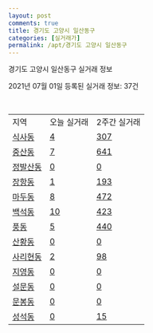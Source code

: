 ```yaml
---
layout: post
comments: true
title: 경기도 고양시 일산동구
categories: [실거래가]
permalink: /apt/경기도 고양시 일산동구
---
```


경기도 고양시 일산동구 실거래 정보

2021년 07월 01일 등록된 실거래 정보: 37건

<script type="text/javascript">
  google.charts.load('current', {'packages':['corechart']});
  google.charts.setOnLoadCallback(drawChart);

  function drawChart() {
    var data = google.visualization.arrayToDataTable([['거래일', '매매', '전월세', '전매'], ['21-02', 192, 366, 7], ['21-03', 196, 477, 4], ['21-04', 172, 308, 3], ['21-05', 231, 304, 11], ['21-06', 123, 194, 1]]);

    var options = {
      title: '최근 유형별 거래량 추이',
      legend: { position: 'bottom' }
    };

    var chart = new google.visualization.LineChart(document.getElementById('columnchart_material'));
    chart.draw(data, (options));
  }
</script>

<div id="columnchart_material" style="width: 95%; margin-left: -35px"></div>
<br>
<table class="sortable">
  <tr>
    <td>지역</td>
    <td>오늘 실거래</td>
    <td>2주간 실거래</td>
  </tr>

  
  <tr class="item">
    <td><a href="경기도 고양시 일산동구 식사동">식사동</a></td>
    <td><a href="경기도 고양시 일산동구 식사동">4</a></td>
    <td><a href="경기도 고양시 일산동구 식사동">307</a></td>
  </tr>
    

  <tr class="item">
    <td><a href="경기도 고양시 일산동구 중산동">중산동</a></td>
    <td><a href="경기도 고양시 일산동구 중산동">7</a></td>
    <td><a href="경기도 고양시 일산동구 중산동">641</a></td>
  </tr>
    

  <tr class="item">
    <td><a href="경기도 고양시 일산동구 정발산동">정발산동</a></td>
    <td><a href="경기도 고양시 일산동구 정발산동">0</a></td>
    <td><a href="경기도 고양시 일산동구 정발산동">0</a></td>
  </tr>
    

  <tr class="item">
    <td><a href="경기도 고양시 일산동구 장항동">장항동</a></td>
    <td><a href="경기도 고양시 일산동구 장항동">1</a></td>
    <td><a href="경기도 고양시 일산동구 장항동">193</a></td>
  </tr>
    

  <tr class="item">
    <td><a href="경기도 고양시 일산동구 마두동">마두동</a></td>
    <td><a href="경기도 고양시 일산동구 마두동">8</a></td>
    <td><a href="경기도 고양시 일산동구 마두동">472</a></td>
  </tr>
    

  <tr class="item">
    <td><a href="경기도 고양시 일산동구 백석동">백석동</a></td>
    <td><a href="경기도 고양시 일산동구 백석동">10</a></td>
    <td><a href="경기도 고양시 일산동구 백석동">423</a></td>
  </tr>
    

  <tr class="item">
    <td><a href="경기도 고양시 일산동구 풍동">풍동</a></td>
    <td><a href="경기도 고양시 일산동구 풍동">5</a></td>
    <td><a href="경기도 고양시 일산동구 풍동">440</a></td>
  </tr>
    

  <tr class="item">
    <td><a href="경기도 고양시 일산동구 산황동">산황동</a></td>
    <td><a href="경기도 고양시 일산동구 산황동">0</a></td>
    <td><a href="경기도 고양시 일산동구 산황동">0</a></td>
  </tr>
    

  <tr class="item">
    <td><a href="경기도 고양시 일산동구 사리현동">사리현동</a></td>
    <td><a href="경기도 고양시 일산동구 사리현동">2</a></td>
    <td><a href="경기도 고양시 일산동구 사리현동">98</a></td>
  </tr>
    

  <tr class="item">
    <td><a href="경기도 고양시 일산동구 지영동">지영동</a></td>
    <td><a href="경기도 고양시 일산동구 지영동">0</a></td>
    <td><a href="경기도 고양시 일산동구 지영동">0</a></td>
  </tr>
    

  <tr class="item">
    <td><a href="경기도 고양시 일산동구 설문동">설문동</a></td>
    <td><a href="경기도 고양시 일산동구 설문동">0</a></td>
    <td><a href="경기도 고양시 일산동구 설문동">0</a></td>
  </tr>
    

  <tr class="item">
    <td><a href="경기도 고양시 일산동구 문봉동">문봉동</a></td>
    <td><a href="경기도 고양시 일산동구 문봉동">0</a></td>
    <td><a href="경기도 고양시 일산동구 문봉동">0</a></td>
  </tr>
    

  <tr class="item">
    <td><a href="경기도 고양시 일산동구 성석동">성석동</a></td>
    <td><a href="경기도 고양시 일산동구 성석동">0</a></td>
    <td><a href="경기도 고양시 일산동구 성석동">15</a></td>
  </tr>
    


</table>


    
